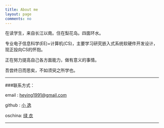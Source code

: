 ```yaml
---
title: About me
layout: page
comments: no
---
```


在读学生，来自长江以南。住在梨花岛。四面环水。

专业电子信息科学(EE)+计算机(CS)，主要学习研究嵌入式系统软硬件开发设计，现正投向CS的怀抱。

正在努力提高自己各方面能力，做有意义的事情。

吾尝终日而思矣，不如须臾之所学也。

----

###联系方式：        

email  : heying1991@gmail.com

github : [小 逸](https://github.com/huangtuzhi)

oschina: [绿 衣](http://my.oschina.net/lvyi/blog)

----

